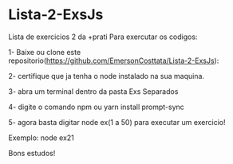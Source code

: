 ﻿# Lista-2-ExsJs

Lista de exercicios 2 da +prati
Para exercutar os codigos:

1- Baixe ou clone este repositorio(https://github.com/EmersonCosttata/Lista-2-ExsJs):

2- certifique que ja tenha o node instalado na sua maquina.

3- abra um terminal dentro da pasta Exs Separados

4- digite o comando npm ou yarn install prompt-sync

5- agora basta digitar node ex(1 a 50) para executar um exercicio!

Exemplo: node ex21

Bons estudos!
